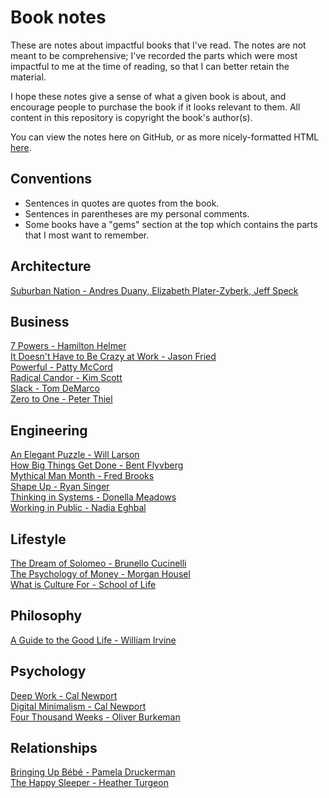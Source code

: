# Book notes

These are notes about impactful books that I've read. The notes are not meant to be comprehensive;
I've recorded the parts which were most impactful to me at the time of reading, so that I can better
retain the material.

I hope these notes give a sense of what a given book is about, and encourage people to purchase the
book if it looks relevant to them. All content in this repository is copyright the book's author(s).

You can view the notes here on GitHub, or as more nicely-formatted HTML
[here](https://notes.philcrosby.com).

## Conventions

* Sentences in quotes are quotes from the book.
* Sentences in parentheses are my personal comments.
* Some books have a "gems" section at the top which contains the parts that I most want to remember.

## Architecture

[Suburban Nation - Andres Duany, Elizabeth Plater-Zyberk, Jeff Speck](https://notes.philcrosby.com/suburban-nation-andres-duany.html)

## Business

[7 Powers - Hamilton Helmer](https://notes.philcrosby.com/7-powers-hamilton-helmer.html)<br>
[It Doesn't Have to Be Crazy at Work - Jason Fried](https://notes.philcrosby.com/it-doesnt-have-to-be-crazy-at-work-jason-fried.html)<br>
[Powerful - Patty McCord](https://notes.philcrosby.com/powerful-patty-mccord.html)<br>
[Radical Candor - Kim Scott](https://notes.philcrosby.com/radical-candor-kim-scott.html)<br>
[Slack - Tom DeMarco](https://notes.philcrosby.com/slack-tom-demarco.html)<br>
[Zero to One - Peter Thiel](https://notes.philcrosby.com/zero-to-one-peter-thiel.html)<br>

## Engineering

[An Elegant Puzzle - Will Larson](https://notes.philcrosby.com/an-elegant-puzzle-will-larson.html)<br>
[How Big Things Get Done - Bent Flyvberg](https://notes.philcrosby.com/how-big-things-get-done-bent-flyvbjerg.html)<br>
[Mythical Man Month - Fred Brooks](https://notes.philcrosby.com/mythical-man-month-fred-brooks.html)<br>
[Shape Up - Ryan Singer](https://notes.philcrosby.com/shape-up-ryan-singer.html)<br>
[Thinking in Systems - Donella Meadows](https://notes.philcrosby.com/thinking-in-systems-donella-meadows.html)<br>
[Working in Public - Nadia Eghbal](https://notes.philcrosby.com/working-in-public-nadia-eghbal.html)

## Lifestyle

[The Dream of Solomeo - Brunello Cucinelli](https://notes.philcrosby.com/the-dream-of-solomeo-brunello-cucinelli.html)<br>
[The Psychology of Money - Morgan Housel](https://notes.philcrosby.com/the-psychology-of-money-morgan-housel.html)<br>
[What is Culture For - School of Life](https://notes.philcrosby.com/what-is-culture-for-school-of-life.html)

## Philosophy

[A Guide to the Good Life - William Irvine](https://notes.philcrosby.com/a-guide-to-the-good-life-william-irvine.html)<br>

## Psychology

[Deep Work - Cal Newport](https://notes.philcrosby.com/deep-work-cal-newport.html)<br>
[Digital Minimalism - Cal Newport](https://notes.philcrosby.com/digital-minimalism-cal-newport.html)<br>
[Four Thousand Weeks - Oliver Burkeman](https://notes.philcrosby.com/four-thousand-weeks-oliver-burkeman.html)

## Relationships

[Bringing Up Bébé - Pamela Druckerman](https://notes.philcrosby.com/bringing-up-bebe-pamela-druckerman.html)<br>
[The Happy Sleeper - Heather Turgeon](https://notes.philcrosby.com/the-happy-sleeper-heather-turgeon.html)

